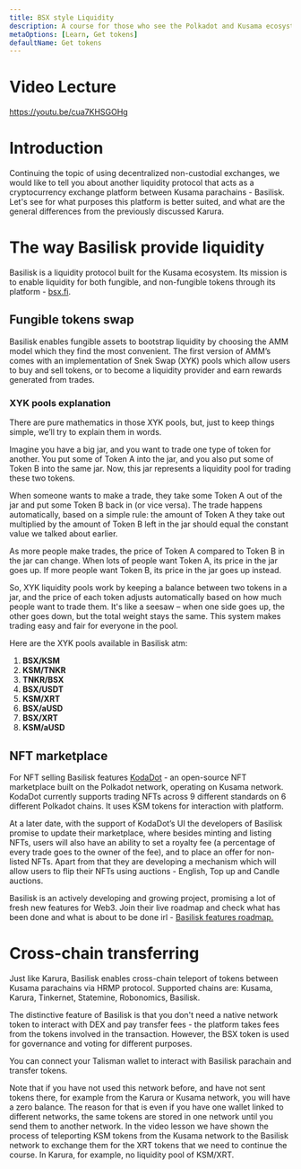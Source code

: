```yaml
---
title: BSX style Liquidity
description: A course for those who see the Polkadot and Kusama ecosystem for the first time.
metaOptions: [Learn, Get tokens]
defaultName: Get tokens
---
```


# Video Lecture

https://youtu.be/cua7KHSGOHg

<Spoiler title="<h2 style='display: inline;' >Lesson 12. BSX style Liquidity</h2>">

# Introduction

Continuing the topic of using decentralized non-custodial exchanges, we would like to tell you about another liquidity protocol that acts as a cryptocurrency exchange platform between Kusama parachains - Basilisk. Let's see for what purposes this platform is better suited, and what are the general differences from the previously discussed Karura.

# The way Basilisk provide liquidity

Basilisk is a liquidity protocol built for the Kusama ecosystem. Its mission is to enable liquidity for both fungible, and non-fungible tokens through its platform - [bsx.fi](https://bsx.fi/). 

## Fungible tokens swap

Basilisk enables fungible assets to bootstrap liquidity by choosing the AMM model which they find the most convenient. The first version of AMM’s comes with an implementation of Snek Swap (XYK) [](https://docs.bsx.fi/product_snek_swap)pools which allow users to buy and sell tokens, or to become a liquidity provider and earn rewards generated from trades.

### XYK pools explanation

There are pure mathematics in those XYK pools, but, just to keep things simple, we’ll try to explain them in words.

Imagine you have a big jar, and you want to trade one type of token for another. You put some of Token A into the jar, and you also put some of Token B into the same jar. Now, this jar represents a liquidity pool for trading these two tokens. 

When someone wants to make a trade, they take some Token A out of the jar and put some Token B back in (or vice versa). The trade happens automatically, based on a simple rule: the amount of Token A they take out multiplied by the amount of Token B left in the jar should equal the constant value we talked about earlier.

As more people make trades, the price of Token A compared to Token B in the jar can change. When lots of people want Token A, its price in the jar goes up. If more people want Token B, its price in the jar goes up instead.

So, XYK liquidity pools work by keeping a balance between two tokens in a jar, and the price of each token adjusts automatically based on how much people want to trade them. It's like a seesaw – when one side goes up, the other goes down, but the total weight stays the same. This system makes trading easy and fair for everyone in the pool.

Here are the XYK pools available in Basilisk atm:

1. **BSX/KSM**
2. **KSM/TNKR**
3. **TNKR/BSX**
4. **BSX/USDT**
5. **KSM/XRT**
6. **BSX/aUSD**
7. **BSX/XRT**
8. **KSM/aUSD**

## **NFT marketplace**

For NFT selling Basilisk features [KodaDot](https://kodadot.xyz/) - an open-source NFT marketplace built on the Polkadot network, operating on Kusama network. KodaDot currently supports trading NFTs across 9 different standards on 6 different Polkadot chains. It uses KSM tokens for interaction with platform.

At a later date, with the support of KodaDot’s UI the developers of Basilisk promise to update their marketplace, where besides minting and listing NFTs, users will also have an ability to set a royalty fee (a percentage of every trade goes to the owner of the fee), and to place an offer for non-listed NFTs. Apart from that they are developing a mechanism which will allow users to flip their NFTs using auctions - English, Top up and Candle auctions.

Basilisk is an actively developing and growing project, promising a lot of fresh new features for Web3. Join their live roadmap and check what has been done and what is about to be done irl - [Basilisk features roadmap.](https://www.notion.so/Basilisk-Features-Roadmap-External-d70cd8f064634bdfb547726dc57a2b2e?pvs=21)

<LessonImages src="kusama-theory-practice/lesson12-diagram.png" alt=""/>

# Cross-chain transferring

Just like Karura, Basilisk enables cross-chain teleport of tokens between Kusama parachains via HRMP protocol. Supported chains are: Kusama, Karura, Tinkernet, Statemine, Robonomics, Basilisk.

The distinctive feature of Basilisk is that you don't need a native network token to interact with DEX and pay transfer fees - the platform takes fees from the tokens involved in the transaction. However, the BSX token is used for governance and voting for different purposes.

You can connect your Talisman wallet to interact with Basilisk parachain and transfer tokens. 

Note that if you have not used this network before, and have not sent tokens there, for example from the Karura or Kusama network, you will have a zero balance. The reason for that is even if you have one wallet linked to different networks, the same tokens are stored in one network until you send them to another network. In the video lesson we have shown the process of teleporting KSM tokens from the Kusama network to the Basilisk network to exchange them for the XRT tokens that we need to continue the course. In Karura, for example, no liquidity pool of KSM/XRT.

</Spoiler>

<Spoiler title="<h2 style='display: inline;' >Theory: Test</h2>">

<QuizBlock 
quizUrl="https://faas-fra1-afec6ce7.doserverless.co/api/v1/web/fn-18e93402-1ffe-47e8-be1d-e28a6ac871f1/default/Quiz"
quizId="question12.1"
/>

<QuizBlock 
quizUrl="https://faas-fra1-afec6ce7.doserverless.co/api/v1/web/fn-18e93402-1ffe-47e8-be1d-e28a6ac871f1/default/Quiz"
quizId="question12.2"
/>

<QuizBlock 
quizUrl="https://faas-fra1-afec6ce7.doserverless.co/api/v1/web/fn-18e93402-1ffe-47e8-be1d-e28a6ac871f1/default/Quiz"
quizId="question12.3"
/>

</Spoiler>


<FeedbackBlock 
formUrl="https://faas-fra1-afec6ce7.doserverless.co/api/v1/web/fn-18e93402-1ffe-47e8-be1d-e28a6ac871f1/default/Feedback"
lessonLabel="basilisk"
/>